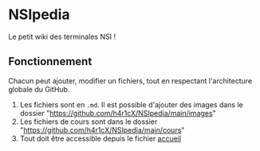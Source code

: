 # NSIpedia
Le petit wiki des terminales NSI !
## Fonctionnement
Chacun peut ajouter, modifier un fichiers, tout en respectant l'architecture globale du GitHub.
1. Les fichiers sont en `.md`. Il est possible d'ajouter des images dans le dossier "https://github.com/h4r1cX/NSIpedia/main/images"
1. Les fichiers de cours sont dans le dossier "https://github.com/h4r1cX/NSIpedia/main/cours"
1. Tout doit être accessible depuis le fichier [accueil](https://github.com/h4r1cX/NSIpedia/main/accueil.md)
